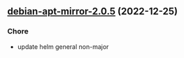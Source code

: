 

## [debian-apt-mirror-2.0.5](https://github.com/truecharts/charts/compare/debian-apt-mirror-2.0.4...debian-apt-mirror-2.0.5) (2022-12-25)

### Chore

- update helm general non-major
  
  